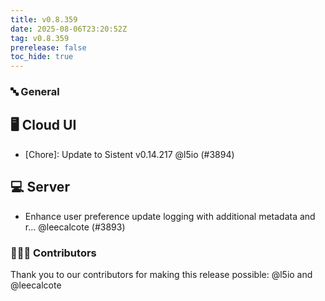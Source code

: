 ```yaml
---
title: v0.8.359
date: 2025-08-06T23:20:52Z
tag: v0.8.359
prerelease: false
toc_hide: true
---
```


### 🔤 General
## 🖥 Cloud UI

- [Chore]: Update to Sistent v0.14.217 @l5io (#3894)

## 💻 Server

- Enhance user preference update logging with additional metadata and r… @leecalcote (#3893)

### 👨🏽‍💻 Contributors

Thank you to our contributors for making this release possible:
@l5io and @leecalcote

